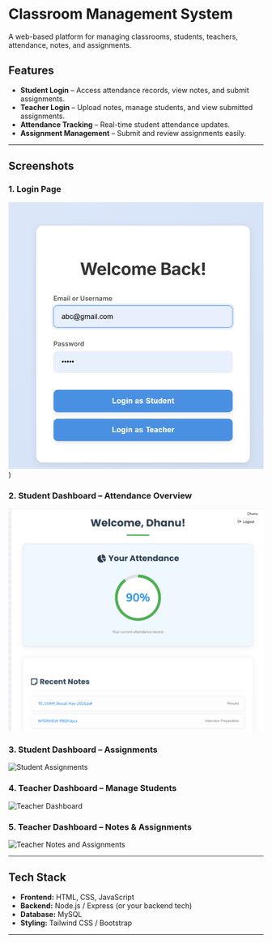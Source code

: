 # Classroom Management System

A web-based platform for managing classrooms, students, teachers, attendance, notes, and assignments.

## Features
- **Student Login** – Access attendance records, view notes, and submit assignments.
- **Teacher Login** – Upload notes, manage students, and view submitted assignments.
- **Attendance Tracking** – Real-time student attendance updates.
- **Assignment Management** – Submit and review assignments easily.

---

## Screenshots

### 1. Login Page
![Login Page](https://github.com/Dhanashri-code-hash/ClassEdge-Classroom-Management-System/blob/main/Screenshot%202025-08-08%20220229.png?raw=true))

### 2. Student Dashboard – Attendance Overview
![Student Dashboard](https://github.com/Dhanashri-code-hash/ClassEdge-Classroom-Management-System/blob/main/Screenshot%202025-08-08%20220315.png?raw=true)

### 3. Student Dashboard – Assignments
![Student Assignments](screenshots/Screenshot3.png)

### 4. Teacher Dashboard – Manage Students
![Teacher Dashboard](screenshots/Screenshot4.png)

### 5. Teacher Dashboard – Notes & Assignments
![Teacher Notes and Assignments](screenshots/Screenshot5.png)

---

## Tech Stack
- **Frontend:** HTML, CSS, JavaScript
- **Backend:** Node.js / Express (or your backend tech)
- **Database:** MySQL
- **Styling:** Tailwind CSS / Bootstrap

---

